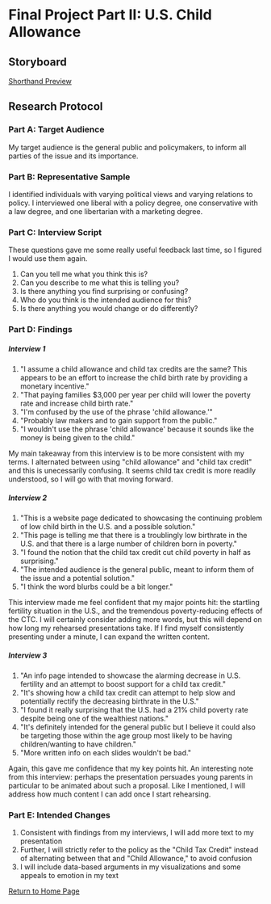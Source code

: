 # Final Project Part II: U.S. Child Allowance

## Storyboard
[Shorthand Preview](https://preview.shorthand.com/Iqs674OlvaGcbNj5?_gl=1*1x0buqu*_gcl_aw*R0NMLjE2NDQ3MTM5NTkuQ2owS0NRaUEwcDJRQmhEdkFSSXNBQUNTT09PeGZVMGtialNRWWxhc0hUZWNnU3d4YlhZSzZ4bE9lM2E1eEM1dDZ1c184ZVV6X1Y2QWJhQWFBcWxfRUFMd193Y0I.)

## Research Protocol

### Part A: Target Audience
My target audience is the general public and policymakers, to inform all parties of the issue and its importance.

### Part B: Representative Sample
I identified individuals with varying political views and varying relations to policy. I interviewed one liberal with a policy degree, one conservative with a law degree, and one libertarian with a marketing degree.

### Part C: Interview Script
These questions gave me some really useful feedback last time, so I figured I would use them again.

1. Can you tell me what you think this is?
2. Can you describe to me what this is telling you?
3. Is there anything you find surprising or confusing?
4. Who do you think is the intended audience for this?
5. Is there anything you would change or do differently?

### Part D: Findings 

##### Interview 1
1. "I assume a child allowance and child tax credits are the same? This appears to be an effort to increase the child birth rate by providing a monetary incentive."
2. "That paying families $3,000 per year per child will lower the poverty rate and increase child birth rate."
3. "I'm confused by the use of the phrase 'child allowance.'"
4. "Probably law makers and to gain support from the public."
5. "I wouldn't use the phrase 'child allowance' because it sounds like the money is being given to the child."

My main takeaway from this interview is to be more consistent with my terms. I alternated between using "child allowance" and "child tax credit" and this is unecessarily confusing. It seems child tax credit is more readily understood, so I will go with that moving forward.

##### Interview 2
1. "This is a website page dedicated to showcasing the continuing problem of low child birth in the U.S. and a possible solution."
2. "This page is telling me that there is a troublingly low birthrate in the U.S. and that there is a large number of children born in poverty."
3. "I found the notion that the child tax credit cut child poverty in half as surprising."
4. "The intended audience is the general public, meant to inform them of the issue and a potential solution."
5. "I think the word blurbs could be a bit longer."

This interview made me feel confident that my major points hit: the startling fertility situation in the U.S., and the tremendous poverty-reducing effects of the CTC. I will certainly consider adding more words, but this will depend on how long my rehearsed presentations take. If I find myself consistently presenting under a minute, I can expand the written content.

##### Interview 3
1. "An info page intended to showcase the alarming decrease in U.S. fertility and an attempt to boost support for a child tax credit."
2. "It's showing how a child tax credit can attempt to help slow and potentially rectify the decreasing birthrate in the U.S."
3. "I found it really surprising that the U.S. had a 21% child poverty rate despite being one of the wealthiest nations."
4. "It's definitely intended for the general public but I believe it could also be targeting those within the age group most likely to be having children/wanting to have children."
5. "More written info on each slides wouldn't be bad."

Again, this gave me confidence that my key points hit. An interesting note from this interview: perhaps the presentation persuades young parents in particular to be animated about such a proposal. Like I mentioned, I will address how much content I can add once I start rehearsing.

### Part E: Intended Changes

1. Consistent with findings from my interviews, I will add more text to my presentation
2. Further, I will strictly refer to the policy as the "Child Tax Credit" instead of alternating between that and "Child Allowance," to avoid confusion
3. I will include data-based arguments in my visualizations and some appeals to emotion in my text


[Return to Home Page](/README.md)
